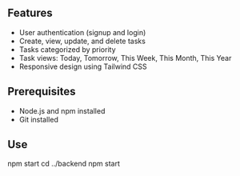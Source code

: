 ## Features

- User authentication (signup and login)
- Create, view, update, and delete tasks
- Tasks categorized by priority
- Task views: Today, Tomorrow, This Week, This Month, This Year
- Responsive design using Tailwind CSS

## Prerequisites

- Node.js and npm installed
- Git installed

## Use
npm start
cd ../backend
npm start